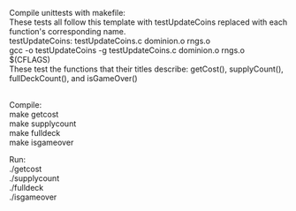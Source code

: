 Compile unittests with makefile:<br/>
These tests all follow this template with testUpdateCoins replaced with each function's corresponding name. <br/>
testUpdateCoins: testUpdateCoins.c dominion.o rngs.o<br/>
      gcc -o testUpdateCoins -g  testUpdateCoins.c dominion.o rngs.o $(CFLAGS)<br/>
These test the functions that their titles describe: getCost(), supplyCount(), fullDeckCount(), and isGameOver()<br/><br/>

Compile:<br/>
make getcost<br/>
make supplycount<br/>
make fulldeck<br/>
make isgameover<br/>

Run:<br/>
./getcost <br/>
./supplycount<br/>
./fulldeck<br/>
./isgameover<br/>

